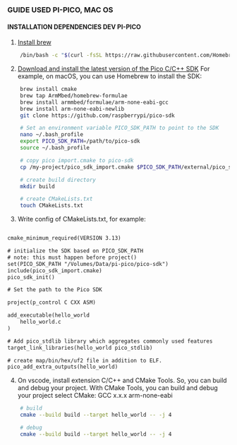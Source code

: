 ### GUIDE USED PI-PICO, MAC OS

#### INSTALLATION DEPENDENCIES DEV PI-PICO
1. [Install brew](https://brew.sh/)
``` bash
    /bin/bash -c "$(curl -fsSL https://raw.githubusercontent.com/Homebrew/install/HEAD/install.sh)"
```
2. [Download and install the latest version of the Pico C/C++ SDK](https://github.com/raspberrypi/pico-sdk)
For example, on macOS, you can use Homebrew to install the SDK:
``` bash
    brew install cmake
    brew tap ArmMbed/homebrew-formulae
    brew install armmbed/formulae/arm-none-eabi-gcc
    brew install arm-none-eabi-newlib
    git clone https://github.com/raspberrypi/pico-sdk

    # Set an environment variable PICO_SDK_PATH to point to the SDK
    nano ~/.bash_profile
    export PICO_SDK_PATH=/path/to/pico-sdk
    source ~/.bash_profile

    # copy pico import.cmake to pico-sdk
    cp /my-project/pico_sdk_import.cmake $PICO_SDK_PATH/external/pico_sdk_import.cmake

    # create build directory
    mkdir build

    # create CMakeLists.txt
    touch CMakeLists.txt
```

3. Write config of CMakeLists.txt, for example:

``` txt

cmake_minimum_required(VERSION 3.13)

# initialize the SDK based on PICO_SDK_PATH
# note: this must happen before project()
set(PICO_SDK_PATH "/Volumes/Data/pi-pico/pico-sdk")
include(pico_sdk_import.cmake)
pico_sdk_init()

# Set the path to the Pico SDK

project(p_control C CXX ASM)

add_executable(hello_world
    hello_world.c
)

# Add pico_stdlib library which aggregates commonly used features
target_link_libraries(hello_world pico_stdlib)

# create map/bin/hex/uf2 file in addition to ELF.
pico_add_extra_outputs(hello_world)

```
4. On vscode, install extension C/C++ and CMake Tools. So, you can build and debug your project.
With CMake Tools, you can build and debug your project select CMake: GCC x.x.x arm-none-eabi

``` bash
    # build
    cmake --build build --target hello_world -- -j 4

    # debug
    cmake --build build --target hello_world -- -j 4
```